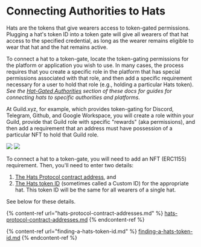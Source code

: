 # Connecting Authorities to Hats

Hats are the tokens that give wearers access to token-gated permissions. Plugging a hat's token ID into a token gate will give all wearers of that hat access to the specified credential, as long as the wearer remains eligible to wear that hat and the hat remains active.

To connect a hat to a token-gate, locate the token-gating permissions for the platform or application you wish to use. In many cases, the process requires that you create a specific role in the platform that has special permissions associated with that role, and then add a specific requirement necessary for a user to hold that role (e.g., holding a particular Hats token). _See the_ [_Hat-Gated Authorities_](../../../hats-integrations/hat-gated-authorities/) _section of these docs for guides for connecting hats to specific authorities and platforms._

At Guild.xyz, for example, which provides token-gating for Discord, Telegram, Github, and Google Workspace, you will create a role within your Guild, provide that Guild role with specific "rewards" (aka permissions), and then add a requirement that an address must have possession of a particular NFT to hold that Guild role.

![](https://hackmd.io/\_uploads/BkTwIJXBn.png) ![](https://hackmd.io/\_uploads/By7qBkXHn.png)

To connect a hat to a token-gate, you will need to add an NFT (ERC1155) requirement. Then, you'll need to enter two details:

1. [The Hats Protocol contract address](hats-protocol-contract-addresses.md), and
2. [The Hats token ID](finding-a-hats-token-id.md) (sometimes called a Custom ID) for the appropriate hat. This token ID will be the same for all wearers of a single hat.

See below for these details.

{% content-ref url="hats-protocol-contract-addresses.md" %}
[hats-protocol-contract-addresses.md](hats-protocol-contract-addresses.md)
{% endcontent-ref %}

{% content-ref url="finding-a-hats-token-id.md" %}
[finding-a-hats-token-id.md](finding-a-hats-token-id.md)
{% endcontent-ref %}
